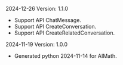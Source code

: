 2024-12-26 Version: 1.1.0
- Support API ChatMessage.
- Support API CreateConversation.
- Support API CreateRelatedConversation.


2024-11-19 Version: 1.0.0
- Generated python 2024-11-14 for AIMath.

